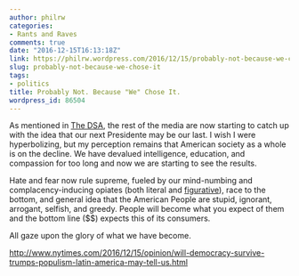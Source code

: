 ```yaml
---
author: philrw
categories:
- Rants and Raves
comments: true
date: "2016-12-15T16:13:18Z"
link: https://philrw.wordpress.com/2016/12/15/probably-not-because-we-chose-it/
slug: probably-not-because-we-chose-it
tags:
- politics
title: Probably Not. Because "We" Chose It.
wordpress_id: 86504
---
```


As mentioned in [The DSA](/2016/11/14/the-dsa/), the rest of the media are now starting to catch up with the idea that our next Presidente may be our last. I wish I were hyperbolizing, but my perception remains that American society as a whole is on the decline. We have devalued intelligence, education, and compassion for too long and now we are starting to see the results.

Hate and fear now rule supreme, fueled by our mind-numbing and complacency-inducing opiates (both literal and [figurative](https://en.wikipedia.org/wiki/Opium_of_the_people)), race to the bottom, and general idea that the American People are stupid, ignorant, arrogant, selfish, and greedy. People will become what you expect of them and the bottom line ($$) expects this of its consumers.

All gaze upon the glory of what we have become.

http://www.nytimes.com/2016/12/15/opinion/will-democracy-survive-trumps-populism-latin-america-may-tell-us.html
